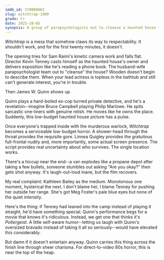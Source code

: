 ```yaml
---
imdb_id: tt0098662
slug: witchtrap-1989
grade: C+
date: 2025-10-05
synopsis: A group of parapsychologists out to cleanse a haunted house fall prey to a murderous warlock's spirit.
---
```


_Witchtrap_ is a mess that somehow claws its way to respectability. It shouldn't work, and for the first twenty minutes, it doesn't.

The opening tries for Sam Raimi's kinetic camera work and falls flat. Director Kevin Tenney casts himself as the haunted house's owner and delivers exposition like he's reading a phone book. The husband-wife parapsychologist team out to "cleanse" the house? Wooden doesn't begin to describe them. When your lead actress is topless in the bathtub and still can't generate interest, you're in trouble.

Then James W. Quinn shows up.

Quinn plays a hard-boiled ex-cop turned private detective, and he's a revelation--imagine Bruce Campbell playing Philip Marlowe. He spits sarcastic one-liners with genuine relish. He moves like he owns the place. Suddenly, this low-budget haunted house picture has a pulse.

Once everyone's trapped inside with the murderous warlock, _Witchtrap_ becomes a serviceable low-budget horror. A shower-head through the throat provides the requisite gore. Linnea Quigley provides the gratuitous full-frontal nudity and, more importantly, some actual screen presence. The script provides real uncertainty about who survives. The single location works.

There's a hiccup near the end--a van explodes like a propane depot after taking a few bullets, someone stumbles out asking "Are you okay?" then gets shot anyway. It's laugh-out-loud inane, but the film recovers.

My real complaint: Kathleen Bailey as the medium. Monotonous one moment, hysterical the next. I don't blame her, I blame Tenney for pushing her outside her range. She's got Meg Foster's pale blue eyes but none of the quiet intensity.

Here's the thing: if Tenney had leaned into the camp instead of playing it straight, he'd have something special. Quinn's performance begs for a movie that knows it's ridiculous. Instead, we get one that thinks it's <span data-imdb-id="tt0084516">_Poltergeist_</span>. A little self-aware humor--letting us laugh with Quinn's oversized bravado instead of taking it all so seriously--would have elevated this considerably.

But damn if it doesn't entertain anyway. Quinn carries this thing across the finish line through sheer charisma. For direct-to-video 80s horror, this is near the top of the heap. 
